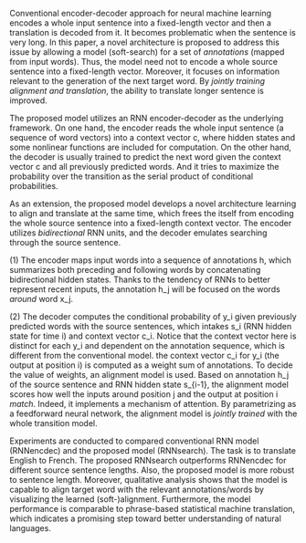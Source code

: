 Conventional encoder-decoder approach for neural machine learning encodes a whole input sentence into a fixed-length vector and then a translation is decoded from it. It becomes problematic when the sentence is very long. In this paper, a novel architecture is proposed to address this issue by allowing a model (soft-search) for a set of _annotations_ (mapped from input words). Thus, the model need not to encode a whole source sentence into a fixed-length vector. Moreover, it focuses on information relevant to the generation of the next target word. By _jointly training alignment and translation_, the ability to translate longer sentence is improved.

The proposed model utilizes an RNN encoder-decoder as the underlying framework. On one hand, the encoder reads the whole input sentence (a sequence of word vectors) into a context vector c, where hidden states and some nonlinear functions are included for computation. On the other hand, the decoder is usually trained to predict the next word given the context vector c and all previously predicted words. And it tries to maximize the probability over the transition as the serial product of conditional probabilities.

As an extension, the proposed model develops a novel architecture learning to align and translate at the same time, which frees the itself from encoding the whole source sentence into a fixed-length context vector. The encoder utilizes _bidirectional_ RNN units, and the decoder emulates searching through the source sentence.

(1) The encoder maps input words into a sequence of annotations h, which summarizes both preceding and following words by concatenating bidirectional hidden states. Thanks to the tendency of RNNs to better represent recent inputs, the annotation h\_j will be focused on the words _around_ word x\_j.

(2) The decoder computes the conditional probability of y\_i given previously predicted words with the source sentences, which intakes s\_i (RNN hidden state for time i) and context vector c\_i. Notice that the context vector here is distinct for each y\_i and dependent on the annotation sequence, which is different from the conventional model. the context vector c\_i for y\_i (the output at position i) is computed as a weight sum of annotations. To decide the value of weights, an alignment model is used. Based on annotation h\_j of the source sentence and RNN hidden state s\_{i-1}, the alignment model scores how well the inputs around position j and the output at position i _match_. Indeed, it implements a mechanism of attention. By parametrizing as a feedforward neural network, the alignment model is _jointly_ _trained_ with the whole transition model.

Experiments are conducted to compared conventional RNN model (RNNencdec) and the proposed model (RNNsearch). The task is to translate English to French. The proposed RNNsearch outperforms RNNencdec for different source sentence lengths. Also, the proposed model is more robust to sentence length. Moreover, qualitative analysis shows that the model is capable to align target word with the relevant annotations/words by visualizing the learned (soft-)alignment. Furthermore, the model performance is comparable to phrase-based statistical machine translation, which indicates a promising step toward better understanding of natural languages.